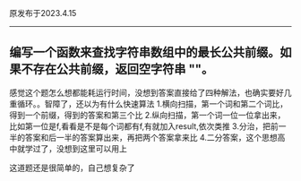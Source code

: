原发布于2023.4.15

---------------------------

## 编写一个函数来查找字符串数组中的最长公共前缀。如果不存在公共前缀，返回空字符串 ""。

感觉这个题怎么想都能耗运行时间，没想到答案直接给了四种解法，也确实要好几重循环。。智障了，还以为有什么快速算法
1.横向扫描，第一个词和第二个词比，得到一个前缀，得到的答案和第三个比
2.纵向扫描，第一个词一位一位拿出来，比如第一位是f,看看是不是每个词都有f,有就加入result,依次类推
3.分治，把前一半的答案和后一半的答案算出来，再把两个答案拿来比
4.二分答案，这个思想高中就学过了，没想到这里可以用上

这道题还是很简单的，自己想复杂了